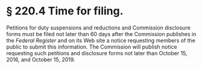 # § 220.4   Time for filing.

Petitions for duty suspensions and reductions and Commission disclosure forms must be filed not later than 60 days after the Commission publishes in the _Federal Register_ and on its Web site a notice requesting members of the public to submit this information. The Commission will publish notice requesting such petitions and disclosure forms not later than October 15, 2016, and October 15, 2019.




